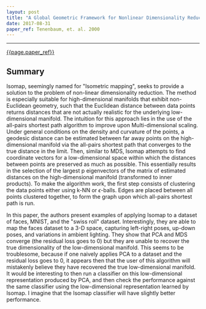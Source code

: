 ```yaml
---
layout: post
title: "A Global Geometric Framework for Nonlinear Dimensionality Reduction"
date: 2017-08-31
paper_ref: Tenenbaum, et. al. 2000
---
```


<script type="text/x-mathjax-config">
MathJax.Hub.Config({
  TeX: { equationNumbers: { autoNumber: "AMS" } },
  tex2jax: {inlineMath: [['$','$'], ['\\(','\\)']]}
});
</script>

<script type="text/javascript" async
  src="https://cdn.mathjax.org/mathjax/latest/MathJax.js?config=TeX-MML-AM_CHTML">
</script> 
---

[{{page.paper_ref}}](http://www.jstor.org/stable/pdf/3081721.pdf)

## Summary

Isomap, seemingly named for "Isometric mapping", seeks to provide a solution to the problem of non-linear dimensionality reduction. The method is especially suitable for high-dimensional manifolds that exhibit non-Euclidean geometry, such that the Euclidean distance between data points returns distances that are not actually realistic for the underlying low-dimensional manifold. The intuition for this approach lies in the use of the all-pairs shortest path algorithm to improve upon Multi-dimensional scaling. Under general conditions on the density and curvature of the points, a geodesic distance can be estimated between far away points on the high-dimensional manifold via the all-pairs shortest path that converges to the true distance in the limit. Then, similar to MDS, Isomap attempts to find coordinate vectors for a low-dimensional space within which the distances between points are preserved as much as possible. This essentially results in the selection of the largest p eigenvectors of the matrix of estimated distances on the high-dimensional manifold (transformed to inner products). To make the algorithm work, the first step consists of clustering the data points either using k-NN or $\epsilon$-balls. Edges are placed between all points clustered together, to form the graph upon which all-pairs shortest path is run.

In this paper, the authors present examples of applying Isomap to a dataset of faces, MNIST, and the "swiss roll" dataset. Interestingly, they are able to map the faces dataset to a 3-D space, capturing left-right poses, up-down poses, and variations in ambient lighting. They show that PCA and MDS converge (the residual loss goes to 0) but they are unable to recover the true dimensionality of the low-dimensional manifold. This seems to be troublesome, because if one naively applies PCA to a dataset and the residual loss goes to 0, it appears then that the user of this algorithm will mistakenly believe they have recovered the true low-dimensional manifold. It would be interesting to then run a classifier on this low-dimensional representation produced by PCA, and then check the performance against the same classifier using the low-dimensional representation learned by Isomap. I imagine that the Isomap classifier will have slightly better performance.




